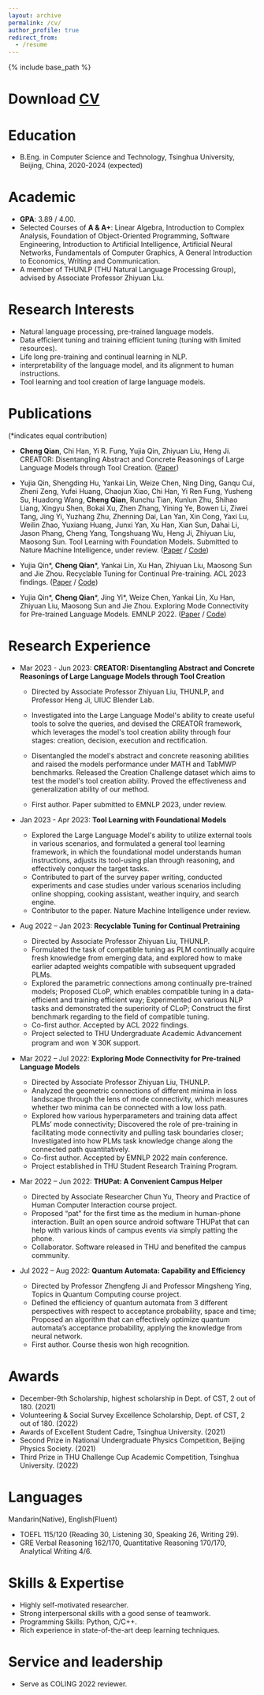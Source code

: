 ```yaml
---
layout: archive
permalink: /cv/
author_profile: true
redirect_from:
  - /resume
---
```


{% include base_path %}

Download [CV](http://qiancheng0.github.io/files/CV_ChengQian.pdf)
======

Education
======
* B.Eng. in Computer Science and Technology, Tsinghua University, Beijing, China, 2020-2024 (expected)

Academic
======
* **GPA**: 3.89 / 4.00.
* Selected Courses of **A & A+**: Linear Algebra, Introduction to Complex Analysis, Foundation of Object-Oriented Programming, Software Engineering, Introduction to Artificial Intelligence, Artificial Neural Networks, Fundamentals of Computer Graphics, A General Introduction to Economics, Writing and Communication.
* A member of THUNLP (THU Natural Language Processing Group), advised by Associate Professor Zhiyuan Liu.

Research Interests
======
* Natural language processing, pre-trained language models.
* Data efficient tuning and training efficient tuning (tuning with limited resources).
* Life long pre-training and continual learning in NLP.
* interpretability of the language model, and its alignment to human instructions.
* Tool learning and tool creation of large language models.

Publications
======
(*indicates equal contribution)

* **Cheng Qian**, Chi Han, Yi R. Fung, Yujia Qin, Zhiyuan Liu, Heng Ji. CREATOR: Disentangling Abstract and Concrete Reasonings of Large Language Models through Tool Creation. ([Paper](https://arxiv.org/pdf/2305.14318.pdf))

* Yujia Qin, Shengding Hu, Yankai Lin, Weize Chen, Ning Ding, Ganqu Cui, Zheni Zeng, Yufei Huang, Chaojun Xiao, Chi Han, Yi Ren Fung, Yusheng Su, Huadong Wang, **Cheng Qian**, Runchu Tian, Kunlun Zhu, Shihao Liang, Xingyu Shen, Bokai Xu, Zhen Zhang, Yining Ye, Bowen Li, Ziwei Tang, Jing Yi, Yuzhang Zhu, Zhenning Dai, Lan Yan, Xin Cong, Yaxi Lu, Weilin Zhao, Yuxiang Huang, Junxi Yan, Xu Han, Xian Sun, Dahai Li, Jason Phang, Cheng Yang, Tongshuang Wu, Heng Ji, Zhiyuan Liu, Maosong Sun. Tool Learning with Foundation Models. Submitted to Nature Machine Intelligence, under review. ([Paper](https://arxiv.org/pdf/2304.08354.pdf) / [Code](https://github.com/OpenBMB/BMTools))

* Yujia Qin\*, **Cheng Qian**\*, Yankai Lin, Xu Han, Zhiyuan Liu, Maosong Sun and Jie Zhou. Recyclable Tuning for Continual Pre-training. ACL 2023 findings. ([Paper](https://arxiv.org/pdf/2305.08702.pdf) / [Code](https://github.com/thunlp/RecyclableTuning))

* Yujia Qin\*, **Cheng Qian**\*, Jing Yi\*, Weize Chen, Yankai Lin, Xu Han, Zhiyuan Liu, Maosong Sun and Jie Zhou. Exploring Mode Connectivity for Pre-trained Language Models. EMNLP 2022. ([Paper](https://arxiv.org/pdf/2210.14102.pdf) / [Code](https://github.com/thunlp/Mode-Connectivity-PLM))

Research Experience
======

* Mar 2023 - Jun 2023: **CREATOR: Disentangling Abstract and Concrete Reasonings of Large Language Models through Tool Creation**

  * Directed by Associate Professor Zhiyuan Liu, THUNLP, and Professor Heng Ji, UIUC Blender Lab.

  * Investigated into the Large Language Model's ability to create useful tools to solve the queries, and devised the CREATOR framework, which leverages the model's tool creation ability through four stages: creation, decision, execution and rectification.
  * Disentangled the model's abstract and concrete reasoning abilities and raised the models performance under MATH and TabMWP benchmarks. Released the Creation Challenge dataset which aims to test the model's tool creation ability. Proved the effectiveness and generalization ability of our method.
  * First author. Paper submitted to EMNLP 2023, under review.

* Jan 2023 - Apr 2023: **Tool Learning with Foundational Models**
  * Explored the Large Language Model's ability to utilize external tools in various scenarios, and formulated a general tool learning framework, in which the foundational model understands human instructions,  adjusts its tool-using plan through reasoning, and effectively conquer the target tasks.
  * Contributed to part of the survey paper writing, conducted experiments and case studies under various scenarios including online shopping, cooking assistant, weather inquiry, and search engine.
  * Contributor to the paper. Nature Machine Intelligence under review.

* Aug 2022 – Jan 2023: **Recyclable Tuning for Continual Pretraining**	 		           
  * Directed by Associate Professor Zhiyuan Liu, THUNLP.
  * Formulated the task of compatible tuning as PLM continually acquire fresh knowledge from emerging data, and explored how to make earlier adapted weights compatible with subsequent upgraded PLMs.
  * Explored the parametric connections among continually pre-trained models; Proposed CLoP, which enables compatible tuning in a data-efficient and training efficient way; Experimented on various NLP tasks and demonstrated the superiority of CLoP; Construct the first benchmark regarding to the field of compatible tuning.
  * Co-first author. Accepted by ACL 2022 findings.
  * Project selected to THU Undergraduate Academic Advancement program and won ￥30K support.

* Mar 2022 – Jul 2022: **Exploring Mode Connectivity for Pre-trained Language Models**
  * Directed by Associate Professor Zhiyuan Liu, THUNLP.
  * Analyzed the geometric connections of different minima in loss landscape through the lens of mode connectivity, which measures whether two minima can be connected with a low loss path.
  * Explored how various hyperparameters and training data affect PLMs’ mode connectivity; Discovered the role of pre-training in facilitating mode connectivity and pulling task boundaries closer; Investigated into how PLMs task knowledge change along the connected path quantitatively.
  * Co-first author. Accepted by EMNLP 2022 main conference.
  * Project established in THU Student Research Training Program.
* Mar 2022 – Jun 2022: **THUPat: A Convenient Campus Helper**					        
  * Directed by Associate Researcher Chun Yu, Theory and Practice of Human Computer Interaction course project.
  * Proposed “pat” for the first time as the medium in human-phone interaction. Built an open source android software THUPat that can help with various kinds of campus events via simply patting the phone.
  * Collaborator. Software released in THU and benefited the campus community.
* Jul 2022 – Aug 2022: **Quantum Automata: Capability and Efficiency**		         
  * Directed by Professor Zhengfeng Ji and Professor Mingsheng Ying, Topics in Quantum Computing course project.
  * Defined the efficiency of quantum automata from 3 different perspectives with respect to acceptance probability, space and time; Proposed an algorithm that can effectively optimize quantum automata’s acceptance probability, applying the knowledge from neural network.
  * First author. Course thesis won high recognition.

<!-- Publications
======

  <ul>{% for post in site.publications %}
    {% include archive-single-cv.html %}
  {% endfor %}</ul>

Talks
======
  <ul>{% for post in site.talks %}
    {% include archive-single-talk-cv.html %}
  {% endfor %}</ul>

Teaching
======
  <ul>{% for post in site.teaching %}
    {% include archive-single-cv.html %}
  {% endfor %}</ul> -->

Awards
======
* December-9th Scholarship, highest scholarship in Dept. of CST, 2 out of 180. (2021)
* Volunteering & Social Survey Excellence Scholarship, Dept. of CST, 2 out of 180. (2022)
* Awards of Excellent Student Cadre, Tsinghua University. (2021)
* Second Prize in National Undergraduate Physics Competition, Beijing Physics Society. (2021)
* Third Prize in THU Challenge Cup Academic Competition, Tsinghua University. (2022)

Languages
======
Mandarin(Native), English(Fluent)
* TOEFL  115/120 (Reading 30, Listening 30, Speaking 26, Writing 29).
* GRE  Verbal Reasoning 162/170, Quantitative Reasoning 170/170, Analytical Writing 4/6.

Skills & Expertise 
======
* Highly self-motivated researcher. 
* Strong interpersonal skills with a good sense of teamwork.
* Programming Skills: Python, C/C++.
* Rich experience in state-of-the-art deep learning techniques.

Service and leadership
======
* Serve as COLING 2022 reviewer.

